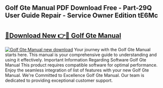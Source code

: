 ## Golf Gte Manual PDF Download Free - Part-29Q User Guide Repair - Service Owner Edition tE6Mc

# <h2><a href="http://cf10683.oget.top/?id=Golf+Gte+Manual">🔗Download New 👉🔴 Golf Gte Manual</a></h2>

[![Golf Gte Manual new download](https://i.imgur.com/5g1atiW.png)](http://cf10683.oget.top/?id=Golf+Gte+Manual)
Your journey with the Golf Gte Manual starts here. This manual is your comprehensive guide to understanding and using it effectively. Important Information Regarding Software Golf Gte Manual This product requires compatible software for optimal performance. Enjoy the seamless integration of list of features with your new Golf Gte Manual. We're Committed to Excellence Golf Gte Manual. Our team is dedicated to providing exceptional customer support.
